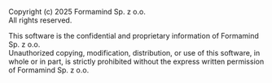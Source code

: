 Copyright (c) 2025 Formamind Sp. z o.o.  
All rights reserved.

This software is the confidential and proprietary information of Formamind Sp. z o.o.  
Unauthorized copying, modification, distribution, or use of this software, in whole or in part, is strictly prohibited without the express written permission of Formamind Sp. z o.o.
